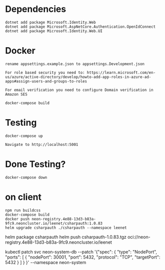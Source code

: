 # Dependencies
```
dotnet add package Microsoft.Identity.Web
dotnet add package Microsoft.AspNetCore.Authentication.OpenIdConnect
dotnet add package Microsoft.Identity.Web.UI
```

# Docker
```
rename appsettings.example.json to appsettings.Development.json

For role based security you need to: https://learn.microsoft.com/en-us/azure/active-directory/develop/howto-add-app-roles-in-azure-ad-apps#assign-users-and-groups-to-roles

For email verification you need to configure Domain verification in Amazon SES

docker-compose build
```
# Testing
```
docker-compose up

Navigate to http://localhost:5001
```
# Done Testing?
```
docker-compose down
```
# on client
```
npm run buildcss
docker-compose build
docker push neon-registry.4e88-13d3-b83a-9fc9.neoncluster.io/leenet/csharpauth:1.0.83
helm upgrade csharpauth ./csharpauth --namespace leenet

```

helm package csharpauth
helm push csharpauth-1.0.83.tgz oci://neon-registry.4e88-13d3-b83a-9fc9.neoncluster.io/leenet


kubectl patch svc neon-system-db --patch '{"spec": { "type": "NodePort", "ports": [ { "nodePort": 30001, "port": 5432, "protocol": "TCP", "targetPort": 5432 } ] } }' --namespace neon-system
